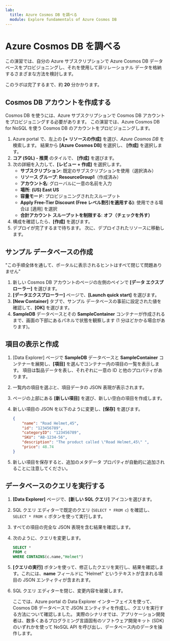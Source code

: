 ```yaml
---
lab:
  title: Azure Cosmos DB を調べる
  module: Explore fundamentals of Azure Cosmos DB
---
```

# Azure Cosmos DB を調べる

この演習では、自分の Azure サブスクリプションで Azure Cosmos DB データベースをプロビジョニングし、それを使用して非リレーショナル データを格納するさまざまな方法を検討します。

このラボは完了するまで、約 **20** 分かかります。

## Cosmos DB アカウントを作成する

Cosmos DB を使うには、Azure サブスクリプションで Cosmos DB アカウントをプロビジョニングする必要があります。 この演習では、Azure Cosmos DB for NoSQL を使う Cosmos DB のアカウントをプロビジョニングします。

1. Azure portal で、左上の **[+ リソースの作成]** を選び、*Azure Cosmos DB* を検索します。  結果から **[Azure Cosmos DB]** を選択し、 **[作成]** を選択します。
1. **コア (SQL) - 推奨** のタイルで、 **[作成]** を選びます。
1. 次の詳細を入力して、**[レビュー + 作成]** を選択します。
    - **サブスクリプション**: 既定のサブスクリプションを使用（選択済み）
    - **リソース グループ**: **ResourceGroup1**（作成済み）
    - **アカウント名**: グローバルに一意の名前を入力
    - **場所**:  **(US) East US**
    - **容量モード**: プロビジョニングされたスループット
    - **Apply Free-Tier Discount (Free レベル割引を適用する)**: 使用できる場合は [適用] を選択
    - **合計アカウント スループットを制限する**: **オフ（チェックを外す）**
1. 構成を確認したら、**[作成]** を選びます。
1. デプロイが完了するまで待ちます。 次に、デプロイされたリソースに移動します。

## サンプル データベースの作成

"この手順全体を通して、ポータルに表示されるヒントはすべて閉じて問題ありません"

1. 新しい Cosmos DB アカウントのページの左側のペインで **[データ エクスプローラー]** を選びます。
1. **[データエクスプローラー]** ページで、**[Launch quick start]** を選びます。
1. **[New Container]** タブで、サンプル データベースの事前に設定された値を確認して、**[OK]** を選びます。
1. **SampleDB** データベースとその **SampleContainer** コンテナーが作成されるまで、画面の下部にあるパネルで状態を観察します (1 分ほどかかる場合があります)。

## 項目の表示と作成

1. [Data Explorer] ページで **SampleDB** データベースと **SampleContainer** コンテナーを展開し、**[項目]** を選んでコンテナー内の項目の一覧を表示します。 項目は製品データを表し、それぞれに一意の ID と他のプロパティがあります。
1. 一覧内の項目を選ぶと、項目データの JSON 表現が表示されます。
1. ページの上部にある **[新しい項目]** を選び、新しい空白の項目を作成します。
1. 新しい項目の JSON を以下のように変更し、**[保存]** を選びます。

    ```json
    {
        "name": "Road Helmet,45",
        "id": "123456789",
        "categoryID": "123456789",
        "SKU": "AB-1234-56",
        "description": "The product called \"Road Helmet,45\" ",
        "price": 48.74
    }
    ```

1. 新しい項目を保存すると、追加のメタデータ プロパティが自動的に追加されることに注意してください。

## データベースのクエリを実行する

1. **[Data Explorer]** ページで、**[新しい SQL クエリ]** アイコンを選びます。
1. SQL クエリ エディターで既定のクエリ (`SELECT * FROM c`) を確認し、`SELECT * FROM c` ボタンを使って実行します。
1. すべての項目の完全な JSON 表現を含む結果を確認します。
1. 次のように、クエリを変更します。

    ```sql
    SELECT *
    FROM c
    WHERE CONTAINS(c.name,"Helmet")
    ```

1. **[クエリの実行]** ボタンを使って、修正したクエリを実行し、結果を確認します。これには、**name** フィールドに "Helmet" というテキストが含まれる項目の JSON エンティティが含まれます。
1. SQL クエリ エディターを閉じ、変更内容を破棄します。

    ここでは、Azure portal の Data Explorer インターフェイスを使って、Cosmos DB データベースで JSON エンティティを作成し、クエリを実行する方法について確認しました。 実際のシナリオでは、アプリケーション開発者は、数多くあるプログラミング言語固有のソフトウェア開発キット (SDK) のいずれかを使って NoSQL API を呼び出し、データベース内のデータを操作します。

